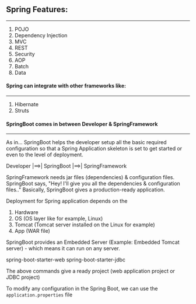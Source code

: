 ## Spring Features:
-------------------

1. POJO
2. Dependency Injection
3. MVC
4. REST
5. Security
6. AOP
7. Batch
8. Data


#### Spring can integrate with other frameworks like:
----------------------------------------------------

1. Hibernate
2. Struts


#### SpringBoot comes in between Developer & SpringFramework
------------------------------------------------------------

As in... SpringBoot helps the developer setup all the basic required configuration so that a Spring Application skeleton is set to get started or even to the level of deployment.

Developer |==>| SpringBoot |==>| SpringFramework

SpringFramework needs jar files (dependencies) & configuration files.
SpringBoot says, "Hey! I'll give you all the dependencies & configuration files.."
Basically, SpringBoot gives a production-ready application.

Deployment for Spring application depends on the 

1. Hardware
2. OS (OS layer like for example, Linux)
3. Tomcat (Tomcat server installed on the Linux for example)
4. App (WAR file)


SpringBoot provides an Embedded Server (Example: Embedded Tomcat server) - which means it can run on any server.

spring-boot-starter-web
spring-boot-starter-jdbc

The above commands give a ready project (web application project or JDBC project)

To modify any configuration in the Spring Boot, we can use the `application.properties` file 
